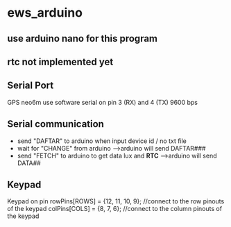 # ews_arduino
## use arduino nano for this program 
## rtc not implemented yet

## Serial Port
GPS neo6m use software serial on pin 3 (RX) and 4 (TX) 
9600 bps

## Serial communication
* send "DAFTAR" to arduino when input device id / no txt file 
* wait for "CHANGE" from arduino 
-->arduino will send DAFTAR#<ID>#<LAT>#<LON>
* send "FETCH" to arduino to get data lux and **RTC**
-->arduino will send DATA#<lux>#**<RTC>**

## Keypad
Keypad on pin 
rowPins[ROWS] = {12, 11, 10, 9}; //connect to the row pinouts of the keypad
colPins[COLS] = {8, 7, 6}; //connect to the column pinouts of the keypad

